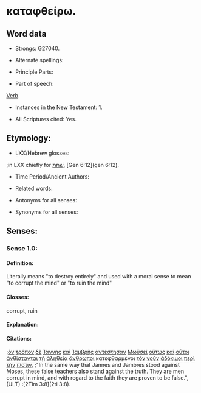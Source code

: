 # καταφθείρω.

<!-- Status: S2=Needs2ndReview -->
<!-- Lexica used for edits: BDAG, FFM, LN, BN, A-S -->

## Word data

* Strongs: G27040.


* Alternate spellings:

* Principle Parts: 

* Part of speech: 

[Verb](http://ugg.readthedocs.io/en/latest/verb.html).

* Instances in the New Testament: 1.

* All Scriptures cited: Yes.

## Etymology: 

* LXX/Hebrew glosses: 

;in LXX chiefly for [שׁחת](//en-uhal/H7843), [Gen 6:12](gen 6:12).

* Time Period/Ancient Authors: 

* Related words: 

* Antonyms for all senses:

* Synonyms for all senses: 

## Senses:

### Sense 1.0:

#### Definition: 

Literally means "to destroy entirely" and used with a moral sense to mean "to corrupt the mind" or "to ruin the mind"

#### Glosses:

corrupt, ruin

#### Explanation:

#### Citations:

;[ὃν](../G37390/01.md) [τρόπον](../G51580/01.md) [δὲ](../G11610/01.md) [Ἰάννης](../G23890/01.md) [καὶ](../G25320/01.md) [Ἰαμβρῆς](../G23870/01.md) [ἀντέστησαν](../G04360/01.md) [Μωϋσεῖ](../G34750/01.md) [οὕτως](../G37790/01.md) [καὶ](../G25320/01.md) [οὗτοι](../G37780/01.md) [ἀνθίστανται](../G04360/01.md) [τῇ](../G35880/01.md) [ἀληθείᾳ](../G02250/01.md) [ἄνθρωποι](../G04440/01.md) κατεφθαρμένοι [τὸν](../G35880/01.md) [νοῦν](../G35630/01.md) [ἀδόκιμοι](../G00960/01.md) [περὶ](../G40120/01.md) [τὴν](../G35880/01.md) [πίστιν](../G41020/01.md), 
;"In the same way that Jannes and Jambres stood against Moses, these false teachers also stand against the truth. They are men corrupt in mind, and with regard to the faith they are proven to be false.",  (ULT)
:[2Tim 3:8](2ti 3:8).
